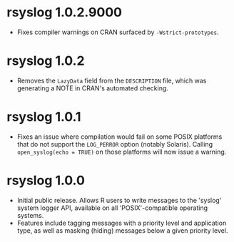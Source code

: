 # rsyslog 1.0.2.9000

* Fixes compiler warnings on CRAN surfaced by `-Wstrict-prototypes`.

# rsyslog 1.0.2

* Removes the `LazyData` field from the `DESCRIPTION` file, which was generating
  a NOTE in CRAN's automated checking.

# rsyslog 1.0.1

* Fixes an issue where compilation would fail on some POSIX platforms that do
  not support the `LOG_PERROR` option (notably Solaris). Calling
  `open_syslog(echo = TRUE)` on those platforms will now issue a warning.

# rsyslog 1.0.0

* Initial public release. Allows R users to write messages to the 'syslog'
  system logger API, available on all 'POSIX'-compatible operating systems.
* Features include tagging messages with a priority level and application type,
  as well as masking (hiding) messages below a given priority level.
